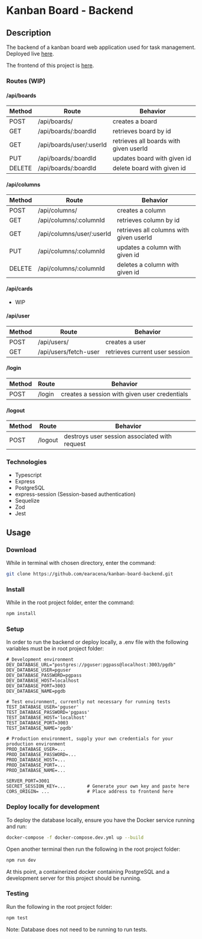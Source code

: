 # Kanban Board - Backend

## Description

The backend of a kanban board web application used for task management.
Deployed live [here](https://kanban-board.onrender.com).

The frontend of this project is [here](https://github.com/earacena/kanban-board).

### Routes (WIP)

#### /api/boards

| Method | Route                    | Behavior                                |
| ------ | ------                   | -----------                             |
| POST   | /api/boards/             | creates a board                         |
| GET    | /api/boards/:boardId     | retrieves board by id                   |
| GET    | /api/boards/user/:userId | retrieves all boards with given userId  |
| PUT    | /api/boards/:boardId     | updates board with given id             |
| DELETE | /api/boards/:boardId     | delete board with given id              |

#### /api/columns

| Method | Route                     | Behavior
|---     | ---                       | ---                                     |
| POST   | /api/columns/             | creates a column                        |
| GET    | /api/columns/:columnId    | retrieves column by id                  |
| GET    | /api/columns/user/:userId | retrieves all columns with given userId |
| PUT    | /api/columns/:columnId    | updates a column with given id          |
| DELETE | /api/columns/:columnId    | deletes a column with given id          |

#### /api/cards
  * WIP

#### /api/user

| Method | Route                     | Behavior
|---     | ---                       | ---                                     |
| POST   | /api/users/               | creates a user                          |
| GET    | /api/users/fetch-user     | retrieves current user session          |

#### /login

| Method | Route                     | Behavior
|---     | ---                       | ---                                           |
| POST   | /login                    | creates a session with given user credentials |

#### /logout

| Method | Route                     | Behavior
|---     | ---                       | ---                                           |
| POST   | /logout                   | destroys user session associated with request |

### Technologies

* Typescript
* Express
* PostgreSQL
* express-session (Session-based authentication)
* Sequelize
* Zod
* Jest

## Usage

### Download

While in terminal with chosen directory, enter the command:

```bash
git clone https://github.com/earacena/kanban-board-backend.git
```

### Install

While in the root project folder, enter the command:

```bash
npm install
```

### Setup

In order to run the backend or deploy locally, a .env file with the following variables must be in root project folder:

```text
# Development environment
DEV_DATABASE_URL="postgres://pguser:pgpass@localhost:3003/pgdb"
DEV_DATABASE_USER=pguser
DEV_DATABASE_PASSWORD=pgpass
DEV_DATABASE_HOST=localhost
DEV_DATABASE_PORT=3003
DEV_DATABASE_NAME=pgdb

# Test environment, currently not necessary for running tests
TEST_DATABASE_USER='pguser'
TEST_DATABASE_PASSWORD='pgpass'
TEST_DATABASE_HOST='localhost'
TEST_DATABASE_PORT=3003
TEST_DATABASE_NAME='pgdb'

# Production environment, supply your own credentials for your production environment
PROD_DATABASE_USER=...
PROD_DATABASE_PASSWORD=...
PROD_DATABASE_HOST=...
PROD_DATABASE_PORT=...
PROD_DATABASE_NAME=...

SERVER_PORT=3001
SECRET_SESSION_KEY=...        # Generate your own key and paste here
CORS_ORIGIN= ...              # Place address to frontend here
```

### Deploy locally for development

To deploy the database locally, ensure you have the Docker service running and run:

```bash
docker-compose -f docker-compose.dev.yml up --build
```

Open another terminal then run the following in the root project folder:

```bash
npm run dev
```

At this point, a containerized docker containing PostgreSQL and a development server for this project should be running.

### Testing

Run the following in the root project folder:

```bash
npm test
```

Note: Database does not need to be running to run tests.
